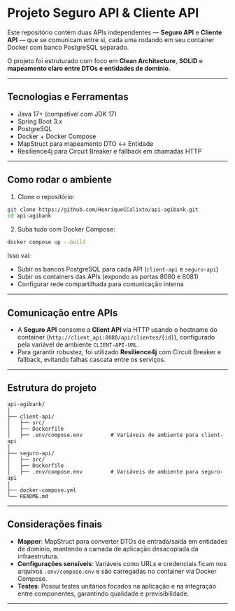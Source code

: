 # Projeto Seguro API & Cliente API

Este repositório contém duas APIs independentes — **Seguro API** e **Cliente API** — que se comunicam entre si, cada uma rodando em seu container Docker com banco PostgreSQL separado.

O projeto foi estruturado com foco em **Clean Architecture**, **SOLID** e **mapeamento claro entre DTOs e entidades de domínio**.

---

## Tecnologias e Ferramentas

- Java 17+ (compatível com JDK 17)
- Spring Boot 3.x
- PostgreSQL
- Docker + Docker Compose
- MapStruct para mapeamento DTO ↔ Entidade
- Resilience4j para Circuit Breaker e fallback em chamadas HTTP

---

## Como rodar o ambiente

1. Clone o repositório:

```bash
git clone https://github.com/HenriqueCCalixto/api-agibank.git
cd api-agibank
```

2. Suba tudo com Docker Compose:

```bash
docker compose up --build
```

Isso vai:

- Subir os bancos PostgreSQL para cada API (`client-api` e `seguro-api`)
- Subir os containers das APIs (expondo as portas 8080 e 8081)
- Configurar rede compartilhada para comunicação interna

---

## Comunicação entre APIs

- A **Seguro API** consome a **Client API** via HTTP usando o hostname do container (`http://client_api:8080/api/clientes/{id}`), configurado pela variável de ambiente `CLIENT-API-URL`.
- Para garantir robustez, foi utilizado **Resilience4j** com Circuit Breaker e fallback, evitando falhas cascata entre os serviços.

---

## Estrutura do projeto

```
api-agibank/
│
├── client-api/
│   ├── src/
│   ├── Dockerfile
│   ├── .env/compose.env         # Variáveis de ambiente para client-api
│
├── seguro-api/
│   ├── src/
│   ├── Dockerfile
│   ├── .env/compose.env         # Variáveis de ambiente para seguro-api
│
├── docker-compose.yml
└── README.md
```

---

## Considerações finais

- **Mapper**: MapStruct para converter DTOs de entrada/saída em entidades de domínio, mantendo a camada de aplicação desacoplada da infraestrutura.
- **Configurações sensíveis**: Variáveis como URLs e credenciais ficam nos arquivos `.env/compose.env` e são carregadas no container via Docker Compose.
- **Testes**: Possui testes unitários focados na aplicação e na integração entre componentes, garantindo qualidade e previsibilidade.

---
